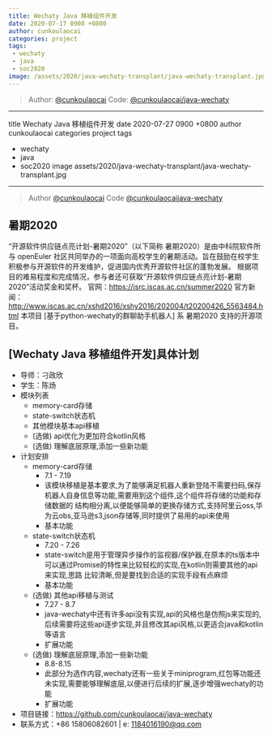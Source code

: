 ```yaml
---
title: Wechaty Java 移植组件开发
date: 2020-07-17 0900 +0800
author: cunkoulaocai
categories: project
tags:
 - wechaty
 - java
 - soc2020
image: /assets/2020/java-wechaty-transplant/java-wechaty-transplant.jpg
---
```


> Author: [@cunkoulaocai](https://github.com/cunkoulaocai) 
> Code: [@cunkoulaocai/java-wechaty](https://github.com/cunkoulaocai/java-wechaty)

---
title Wechaty Java 移植组件开发
date 2020-07-27 0900 +0800
author cunkoulaocai
categories project
tags
 - wechaty
 - java
 - soc2020
image assets/2020/java-wechaty-transplant/java-wechaty-transplant.jpg
---

> Author [@cunkoulaocai](httpsgithub.comcunkoulaocai) 
> Code [@cunkoulaocaijava-wechaty](httpsgithub.comcunkoulaocaijava-wechaty)

## 暑期2020

“开源软件供应链点亮计划-暑期2020”（以下简称 暑期2020）是由中科院软件所与 openEuler 社区共同举办的一项面向高校学生的暑期活动。旨在鼓励在校学生积极参与开源软件的开发维护，促进国内优秀开源软件社区的蓬勃发展。 根据项目的难易程度和完成情况，参与者还可获取“开源软件供应链点亮计划-暑期2020”活动奖金和奖杯。 官网：<https://isrc.iscas.ac.cn/summer2020> 官方新闻：<http://www.iscas.ac.cn/xshd2016/xshy2016/202004/t20200426_5563484.html> 本项目 [基于python-wechaty的群聊助手机器人] 系 暑期2020 支持的开源项目。

## [Wechaty Java 移植组件开发]具体计划

- 导师：刁政欣
- 学生：陈炀
- 模块列表
  - memory-card存储
  - state-switch状态机
  - 其他模块基本api移植
  - (选做) api优化为更加符合kotlin风格
  - (选做) 理解底层原理,添加一些新功能
- 计划安排
  - memory-card存储
    - 7.1 - 7.19
    - 该模块移植是基本要求,为了能够满足机器人重新登陆不需要扫码,保存机器人自身信息等功能,需要用到这个组件,这个组件将存储的功能和存储数据的  结构相分离,以便能够简单的更换存储方式,支持阿里云oss,华为云obs,亚马逊s3,json存储等,同时提供了易用的api来使用
    - 基本功能
  - state-switch状态机
    - 7.20 - 7.26
    - state-switch是用于管理异步操作的监视器/保护器,在原本的ts版本中可以通过Promise的特性来比较轻松的实现,在kotlin则需要其他的api来实现,思路 比较清晰,但是要找到合适的实现手段有点麻烦
    - 基本功能
  - (选做) 其他api移植与测试
    - 7.27 - 8.7
    - java-wechaty中还有许多api没有实现,api的风格也是仿照js来实现的,后续需要将这些api逐步实现,并且修改其api风格,以更适合java和kotlin等语言
    - 扩展功能
  - (选做) 理解底层原理,添加一些新功能
    - 8.8-8.15
    - 此部分为选作内容,wechaty还有一些关于miniprogram,红包等功能还未实现,需要能够理解底层,以便进行后续的扩展,逐步增强wechaty的功能
    - 扩展功能
- 项目链接：<https://github.com/cunkoulaocai/java-wechaty>
- 联系方式：+86 15806082601 | e: <1184016190@qq.com>
